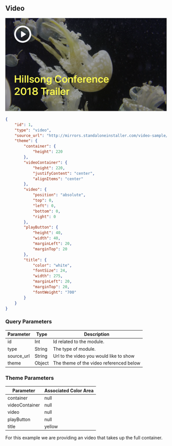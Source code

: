 ## Video

![module](../images/video.png)

```json
{
	"id": 1,
	"type": "video",
	"source_url": "http://mirrors.standaloneinstaller.com/video-sample/jellyfish-25-mbps-hd-hevc.mp4",
	"theme": {
		"container": {
			"height": 220
		},
		"videoContainer": {
			"height": 220,
			"justifyContent": "center",
			"alignItems": "center"
		},
		"video": {
			"position": "absolute",
			"top": 0,
			"left": 0,
			"bottom": 0,
			"right": 0
		},
		"playButton": {
			"height": 40,
			"width": 40,
			"marginLeft": 20,
			"marginTop": 20
		},
		"title": {
			"color": "white",
			"fontSize": 24,
			"width": 275,
			"marginLeft": 20,
			"marginTop": 20,
			"fontWeight": "700"
		}
	}
}
```

### Query Parameters

Parameter | Type | Description
--------- | ------- | -----------
id | Int | Id related to the module.
type | String | The type of module.
source_url | String | Url to the video you would like to show
theme | Object | The theme of the video referenced below

### Theme Parameters

Parameter | Associated Color Area
--------- | -----------
container | null
videoContainer | null
video | null
playButton | null
title | yellow

For this example we are providing an video that takes up the full container.
